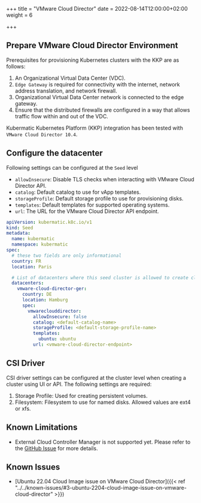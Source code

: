 +++
title = "VMware Cloud Director"
date = 2022-08-14T12:00:00+02:00
weight = 6

+++

## Prepare VMware Cloud Director Environment

Prerequisites for provisioning Kubernetes clusters with the KKP are as follows:

1. An Organizational Virtual Data Center (VDC).
2. `Edge Gateway` is required for connectivity with the internet, network address translation, and network firewall.
3. Organizational Virtual Data Center network is connected to the edge gateway.
4. Ensure that the distributed firewalls are configured in a way that allows traffic flow within and out of the VDC.

Kubermatic Kubernetes Platform (KKP) integration has been tested with `VMware Cloud Director 10.4`.

## Configure the datacenter

Following settings can be configured at the `Seed` level

- `allowInsecure`: Disable TLS checks when interacting with VMware Cloud Director API.
- `catalog`: Default catalog to use for vApp templates.
- `storageProfile`: Default storage profile to use for provisioning disks.
- `templates`: Default templates for supported operating systems.
- `url`: The URL for the VMware Cloud Director API endpoint.

```yaml
apiVersion: kubermatic.k8c.io/v1
kind: Seed
metadata:
  name: kubermatic
  namespace: kubermatic
spec:
  # these two fields are only informational
  country: FR
  location: Paris

  # List of datacenters where this seed cluster is allowed to create clusters.
  datacenters:
    vmware-cloud-director-ger:
      country: DE
      location: Hamburg
      spec:
        vmwareclouddirector:
          allowInsecure: false
          catalog: <default-catalog-name>
          storageProfile: <default-storage-profile-name>
          templates:
            ubuntu: ubuntu
          url: <vmware-cloud-director-endpoint>
```

## CSI Driver

CSI driver settings can be configured at the cluster level when creating a cluster using UI or API. The following settings are required:

1. Storage Profile: Used for creating persistent volumes.
2. Filesystem: Filesystem to use for named disks. Allowed values are ext4 or xfs.

## Known Limitations

- External Cloud Controller Manager is not supported yet. Please refer to the [GitHub Issue](https://github.com/kubermatic/kubermatic/issues/10752) for more details.

## Known Issues

- [Ubuntu 22.04 Cloud Image issue on VMware Cloud Director]({{< ref "../../known-issues/#3-ubuntu-2204-cloud-image-issue-on-vmware-cloud-director" >}})
